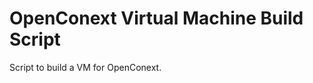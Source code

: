 OpenConext Virtual Machine Build Script
======================================

Script to build a VM for OpenConext.

